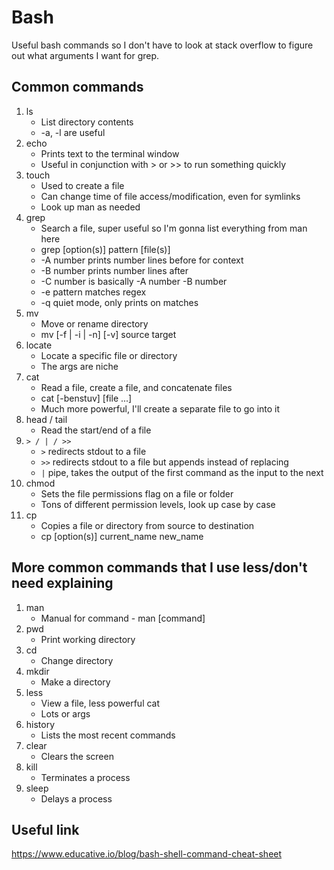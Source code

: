 # Bash

Useful bash commands so I don't have to look at stack overflow to figure out what arguments I want for grep.

## Common commands

1. ls
	* List directory contents
	* -a, -l are useful
2. echo
	* Prints text to the terminal window
	* Useful in conjunction with > or >> to run something quickly
3. touch
	* Used to create a file
	* Can change time of file access/modification, even for symlinks
	* Look up man as needed
4. grep
	* Search a file, super useful so I'm gonna list everything from man here
	* grep [option(s)] pattern [file(s)]
	* -A number prints number lines before for context
	* -B number prints number lines after
	* -C number is basically -A number -B number
	* -e pattern matches regex
	* -q quiet mode, only prints on matches
5. mv
	* Move or rename directory
	* mv [-f | -i | -n] [-v] source target
6. locate
	* Locate a specific file or directory
	* The args are niche
7. cat
	* Read a file, create a file, and concatenate files
	* cat [-benstuv] [file ...]
	* Much more powerful, I'll create a separate file to go into it
8. head / tail
	* Read the start/end of a file
9. `> / | / >>`
	* `>` redirects stdout to a file
	* `>>` redirects stdout to a file but appends instead of replacing
	* `|` pipe, takes the output of the first command as the input to the next
10. chmod
	* Sets the file permissions flag on a file or folder
	* Tons of different permission levels, look up case by case
11. cp
	* Copies a file or directory from source to destination
	* cp [option(s)] current_name new_name

## More common commands that I use less/don't need explaining

1. man
	* Manual for command - man [command]
2. pwd
	* Print working directory
3. cd
	* Change directory
4. mkdir
	* Make a directory
5. less
	* View a file, less powerful cat
	* Lots or args
6. history
	* Lists the most recent commands
7. clear
	* Clears the screen
8. kill
	* Terminates a process
12. sleep
	* Delays a process

## Useful link

https://www.educative.io/blog/bash-shell-command-cheat-sheet
